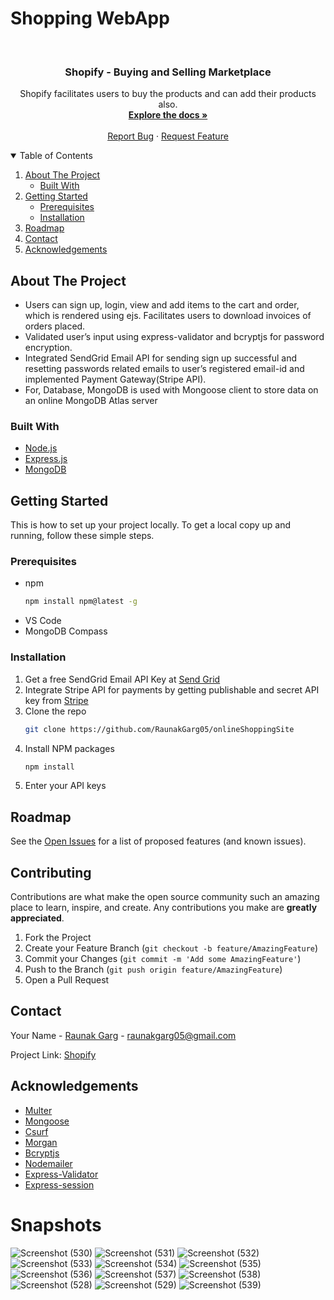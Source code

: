# Shopping WebApp

<br />
<p align="center">
  <h3 align="center">Shopify - Buying and Selling Marketplace</h3>

  <p align="center">
    Shopify facilitates users to buy the products and can add their products also.
    <br />
    <a href="https://github.com/RaunakGarg05/onlineShoppingSite/blob/main/README.md"><strong>Explore the docs »</strong></a>
    <br />
    <br />
    <a href="https://github.com/RaunakGarg05/onlineShoppingSite/issues">Report Bug</a>
    ·
    <a href="https://github.com/RaunakGarg05/onlineShoppingSite/issues">Request Feature</a>
  </p>
</p>



<!-- TABLE OF CONTENTS -->
<details open="open">
  <summary>Table of Contents</summary>
  <ol>
    <li>
      <a href="#about-the-project">About The Project</a>
      <ul>
        <li><a href="#built-with">Built With</a></li>
      </ul>
    </li>
    <li>
      <a href="#getting-started">Getting Started</a>
      <ul>
        <li><a href="#prerequisites">Prerequisites</a></li>
        <li><a href="#installation">Installation</a></li>
      </ul>
    </li>
    <li><a href="#roadmap">Roadmap</a></li>    
    <li><a href="#contact">Contact</a></li>
    <li><a href="#acknowledgements">Acknowledgements</a></li>
  </ol>
</details>



<!-- ABOUT THE PROJECT -->
## About The Project

* Users can sign up, login, view and add items to the cart and order, which is rendered using ejs. Facilitates users to download invoices of orders placed.
* Validated user’s input using express-validator and bcryptjs for password encryption.
* Integrated SendGrid Email API for sending sign up successful and resetting passwords related emails to user’s registered email-id and implemented Payment Gateway(Stripe API).
* For, Database, MongoDB is used with Mongoose client to store data on an online MongoDB Atlas server



### Built With
* [Node.js](https://nodejs.org/en/)
* [Express.js](https://expressjs.com/)
* [MongoDB](https://www.mongodb.com/)



<!-- GETTING STARTED -->
## Getting Started

This is how to set up your project locally.
To get a local copy up and running, follow these simple steps.

### Prerequisites 

* npm
  ```sh
  npm install npm@latest -g
  ```
* VS Code
* MongoDB Compass

### Installation

1. Get a free SendGrid Email API Key at [Send Grid](https://sendgrid.com/solutions/email-api/)
2. Integrate Stripe API for payments by getting publishable and secret API key from [Stripe](https://stripe.com/docs)
3. Clone the repo
   ```sh
   git clone https://github.com/RaunakGarg05/onlineShoppingSite
   ```
3. Install NPM packages
   ```sh
   npm install
   ```
4. Enter your API keys
   
<!-- ROADMAP -->
## Roadmap

See the [Open Issues](https://github.com/RaunakGarg05/onlineShoppingSite/issues) for a list of proposed features (and known issues).



<!-- CONTRIBUTING -->
## Contributing

Contributions are what make the open source community such an amazing place to learn, inspire, and create. Any contributions you make are **greatly appreciated**.

1. Fork the Project
2. Create your Feature Branch (`git checkout -b feature/AmazingFeature`)
3. Commit your Changes (`git commit -m 'Add some AmazingFeature'`)
4. Push to the Branch (`git push origin feature/AmazingFeature`)
5. Open a Pull Request

<!-- CONTACT -->
## Contact

Your Name - [Raunak Garg](https://github.com/RaunakGarg05) - raunakgarg05@gmail.com

Project Link: [Shopify](https://github.com/RaunakGarg05/onlineShoppingSite)



<!-- ACKNOWLEDGEMENTS -->
## Acknowledgements
* [Multer](https://www.npmjs.com/package/multer)
* [Mongoose](https://www.npmjs.com/package/mongoose)
* [Csurf](https://www.npmjs.com/package/csurf)
* [Morgan](https://www.npmjs.com/package/morgan)
* [Bcryptjs](https://www.npmjs.com/package/bcryptjs)
* [Nodemailer](https://www.npmjs.com/package/nodemailer)
* [Express-Validator](https://www.npmjs.com/package/express-validator)
* [Express-session](https://www.npmjs.com/package/express-session)


# Snapshots 

![Screenshot (530)](https://user-images.githubusercontent.com/69616627/163178729-1725a112-962d-4079-9541-83f145abf50b.png)
![Screenshot (531)](https://user-images.githubusercontent.com/69616627/163178737-56b08cf5-9f11-4c73-8112-ae0177e96ae8.png)
![Screenshot (532)](https://user-images.githubusercontent.com/69616627/163178741-c5b4b526-f7bf-4fa5-a018-74f62b86ffde.png)
![Screenshot (533)](https://user-images.githubusercontent.com/69616627/163178745-930db544-56e3-4b82-84b7-2899b435446f.png)
![Screenshot (534)](https://user-images.githubusercontent.com/69616627/163178747-cd905ca8-2de2-430b-9b70-710d545048b4.png)
![Screenshot (535)](https://user-images.githubusercontent.com/69616627/163178752-5985c747-ac31-4528-98da-704c7d29dac3.png)
![Screenshot (536)](https://user-images.githubusercontent.com/69616627/163178756-61861639-f233-4be9-920e-16917c070b10.png)
![Screenshot (537)](https://user-images.githubusercontent.com/69616627/163178761-f944f594-e8aa-4b59-9b5b-c345a5f10577.png)
![Screenshot (538)](https://user-images.githubusercontent.com/69616627/163178765-12f3a759-01d2-45d4-893c-d33a4d713104.png)
![Screenshot (528)](https://user-images.githubusercontent.com/69616627/163178770-d23bd4b8-e3c3-4e86-8408-4c09db180eb1.png)
![Screenshot (529)](https://user-images.githubusercontent.com/69616627/163178776-0e543868-af4c-4bb3-aa36-77ad363539b8.png)
![Screenshot (539)](https://user-images.githubusercontent.com/69616627/163181231-71857635-6b0b-4458-90a1-a3cc3fa19a1d.png)
